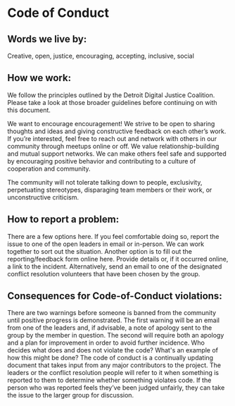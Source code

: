 # Code of Conduct 

## Words we live by: 
Creative, open, justice, encouraging, accepting, inclusive, social

## How we work:
We follow the principles outlined by the Detroit Digital Justice Coalition. Please take a look at those broader guidelines before continuing on with this document.

We want to encourage encouragement! We strive to be open to sharing thoughts and ideas and giving constructive feedback on each other’s work. If you’re interested, feel free to reach out and network with others in our community through meetups online or off. We value relationship-building and mutual support networks. We can make others feel safe and supported by encouraging positive behavior and contributing to a culture of cooperation and community.

The community will not tolerate talking down to people, exclusivity, perpetuating stereotypes, disparaging team members or their work, or unconstructive criticism.

## How to report a problem:
There are a few options here. If you feel comfortable doing so, report the issue to one of the open leaders in email or in-person. We can work together to sort out the situation.
Another option is to fill out the reporting/feedback form online here. Provide details or, if it occurred online, a link to the incident.
Alternatively, send an email to one of the designated conflict resolution volunteers that have been chosen by the group.

## Consequences for Code-of-Conduct violations:
There are two warnings before someone is banned from the community until positive progress is demonstrated. The first warning will be an email from one of the leaders and, if advisable, a note of apology sent to the group by the member in question. The second will require both an apology and a plan for improvement in order to avoid further incidence.
Who decides what does and does not violate the code? What's an example of how this might be done?
The code of conduct is a continually updating document that takes input from any major contributors to the project. The leaders or the conflict resolution people will refer to it when something is reported to them to determine whether something violates code. If the person who was reported feels they’ve been judged unfairly, they can take the issue to the larger group for discussion. 
